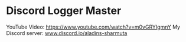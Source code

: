 # Discord Logger Master
YouTube Video: https://www.youtube.com/watch?v=m0vGRYIgmnY
My Discord server: www.discord.io/aladins-sharmuta
